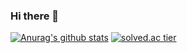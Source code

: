 ### Hi there 👋

[![Anurag's github stats](https://github-readme-stats.vercel.app/api?username=ww8007&theme=dark)](https://github.com/anuraghazra/github-readme-stats)
[![solved.ac tier](http://mazassumnida.wtf/api/generate_badge?boj=ww8007)](https://solved.ac/ww8007)
